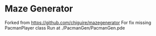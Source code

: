 Maze Generator
==============
Forked from https://github.com/chiguire/mazegenerator
For fix missing PacmanPlayer class
Run at ./PacmanGen/PacmanGen.pde
